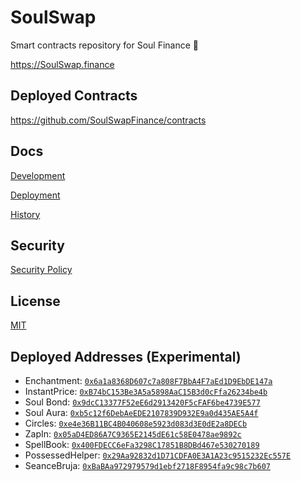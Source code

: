 # SoulSwap
Smart contracts repository for Soul Finance 🌙

https://SoulSwap.finance

## Deployed Contracts

https://github.com/SoulSwapFinance/contracts
## Docs

[Development](docs/DEVELOPMENT.md)

[Deployment](docs/DEPLOYMENT.md)

[History](docs/HISTORY.md)

## Security

[Security Policy](SECURITY.md)

## License

[MIT](LICENSE.txt)

## Deployed Addresses (Experimental)
- Enchantment: [`0x6a1a8368D607c7a808F7BbA4F7aEd1D9EbDE147a`](https://ftmscan.com/address/0x6a1a8368D607c7a808F7BbA4F7aEd1D9EbDE147a#code)
- InstantPrice: [`0xB74bC153Be3A5a5898AaC15B3d0cFfa26234be4b`](https://ftmscan.com/address/0xB74bC153Be3A5a5898AaC15B3d0cFfa26234be4b#code)
- Soul Bond: [`0x9dcC13377F52eE6d2913420F5cFAF6be4739E577`](https://ftmscan.com/address/0x9dcC13377F52eE6d2913420F5cFAF6be4739E577#code)
- Soul Aura: [`0xb5c12f6DebAeEDE2107839D932E9a0d435AE5A4f`](https://ftmscan.com/address/0xb5c12f6DebAeEDE2107839D932E9a0d435AE5A4f#code)
- Circles: [`0xe4e36B11BC4B040608e5923d083d3E0dE2a8DECb`](https://ftmscan.com/address/0xe4e36B11BC4B040608e5923d083d3E0dE2a8DECb#code)
- ZapIn: [`0x05aD4ED86A7C9365E2145dE61c58E0478ae9892c`](https://ftmscan.com/address/0x05aD4ED86A7C9365E2145dE61c58E0478ae9892c#code)
- SpellBook: [`0x400FDECC6eFa3298C17851B8DBd467e530270189`](https://ftmscan.com/address/0x400FDECC6eFa3298C17851B8DBd467e530270189#code)
- PossessedHelper: [`0x29Aa92832d1D71CDFA0E3A1A23c9515232Ec557E`](https://ftmscan.com/address/0x29Aa92832d1D71CDFA0E3A1A23c9515232Ec557E#code)
- SeanceBruja: [`0xBaBAa972979579d1ebf2718F8954fa9c98c7b607`](https://ftmscan.com/address/0xBaBAa972979579d1ebf2718F8954fa9c98c7b607#code)